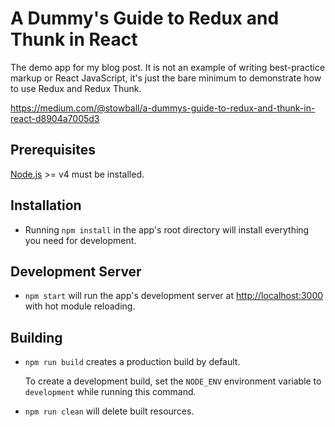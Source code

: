 # A Dummy's Guide to Redux and Thunk in React

The demo app for my blog post. It is not an example of writing best-practice markup or React JavaScript, it's just the bare minimum to demonstrate how to use Redux and Redux Thunk.

https://medium.com/@stowball/a-dummys-guide-to-redux-and-thunk-in-react-d8904a7005d3

## Prerequisites

[Node.js](http://nodejs.org/) >= v4 must be installed.

## Installation

- Running `npm install` in the app's root directory will install everything you need for development.

## Development Server

- `npm start` will run the app's development server at [http://localhost:3000](http://localhost:3000) with hot module reloading.

## Building

- `npm run build` creates a production build by default.

   To create a development build, set the `NODE_ENV` environment variable to `development` while running this command.

- `npm run clean` will delete built resources.
